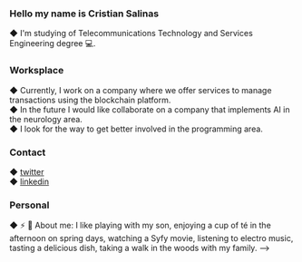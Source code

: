 ### Hello my name is Cristian Salinas 
◆ I'm studying of Telecommunications Technology and Services Engineering degree 💻.
<!--
[](https://github.com/CrisOUC/Captura de pantalla 2022-11-03 a las 23.04.47.png)
**CrisUOC/CrisUOC** is a ✨ _special_ ✨ repository because its `README.md` (this file) appears on your GitHub profile.-->
### Worksplace
◆ Currently, I work on a company where we offer services to manage transactions using the blockchain platform.     
◆ In the future I would like collaborate on a company that implements AI in the neurology area.        
◆ I look for the way to get better involved in the programming area.
### Contact
◆ [twitter](https://twitter.com/scris15)       
◆ [linkedin](https://www.linkedin.com/feed/)
### Personal

◆ ⚡ 💬 About me: I like playing with my son, enjoying a cup of té in the afternoon on spring days, watching a Syfy movie, listening to electro music, tasting a delicious dish, taking a walk in the woods with my family.
-->
